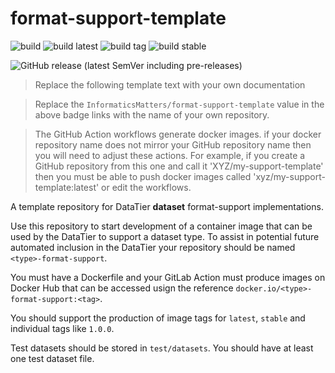 # format-support-template

![build](https://github.com/InformaticsMatters/format-support-template/workflows/build/badge.svg)
![build latest](https://github.com/InformaticsMatters/format-support-template/workflows/publish%20latest/badge.svg)
![build tag](https://github.com/InformaticsMatters/format-support-template/workflows/publish%20tag/badge.svg)
![build stable](https://github.com/InformaticsMatters/format-support-template/workflows/publish%20stable/badge.svg)

![GitHub release (latest SemVer including pre-releases)](https://img.shields.io/github/v/release/InformaticsMatters/format-support-template?include_prereleases)

>   Replace the following template text with your own documentation

>   Replace the `InformaticsMatters/format-support-template` value in the
    above badge links with the name of your own repository.

>   The GitHub Action workflows generate docker images.
    if your docker repository name does not mirror your
    GitHub repository name then you will need to adjust these actions.
    For example, if you create a GitHub repository from this one and call it
    'XYZ/my-support-template' then you must be able to push docker images
    called 'xyz/my-support-template:latest' or edit the workflows.

A template repository for DataTier **dataset** format-support implementations.

Use this repository to start development of a container image that can be
used by the DataTier to support a dataset type. To assist in potential future
automated inclusion in the DataTier your repository should
be named `<type>-format-support`.

You must have a Dockerfile and your GitLab Action must produce
images on Docker Hub that can be accessed usign the reference
`docker.io/<type>-format-support:<tag>`.

You should support the production of image tags for `latest`, `stable` and
individual tags like `1.0.0`.

Test datasets should be stored in `test/datasets`. You should have at
least one test dataset file.
